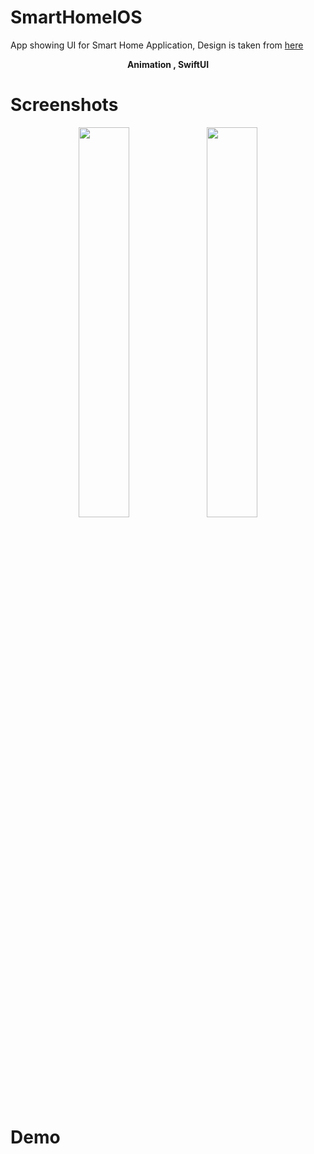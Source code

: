 # SmartHomeIOS
App showing UI for Smart Home Application, Design is taken from [here](https://www.youtube.com/watch?v=KgUW5pPTTG8)

<p align="center">
<b>Animation  ,  SwiftUI</b>
</p>

# Screenshots
<p align="center">
<image src="/assets/image1.png" width="40%">
<image src="/assets/image2.png" width="40%">
</p>

# Demo

